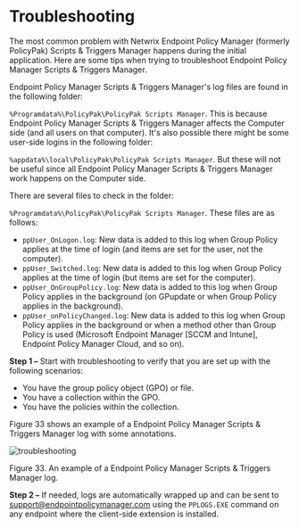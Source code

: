 # Troubleshooting

The most common problem with Netwrix Endpoint Policy Manager (formerly PolicyPak) Scripts & Triggers
Manager happens during the initial application. Here are some tips when trying to troubleshoot
Endpoint Policy Manager Scripts & Triggers Manager.

Endpoint Policy Manager Scripts & Triggers Manager's log files are found in the following folder:

`%Programdata%\PolicyPak\PolicyPak Scripts Manager`. This is because Endpoint Policy Manager Scripts
& Triggers Manager affects the Computer side (and all users on that computer). It's also possible
there might be some user-side logins in the following folder:

`%appdata%\local\PolicyPak\PolicyPak Scripts Manager`. But these will not be useful since all
Endpoint Policy Manager Scripts & Triggers Manager work happens on the Computer side.

There are several files to check in the folder:

`%Programdata%\PolicyPak\PolicyPak Scripts Manager`. These files are as follows:

- `ppUser_OnLogon.log`: New data is added to this log when Group Policy applies at the time of login
  (and items are set for the user, not the computer).
- `ppUser_Switched.log`: New data is added to this log when Group Policy applies at the time of
  login (but items are set for the computer).
- `ppUser_OnGroupPolicy.log`: New data is added to this log when Group Policy applies in the
  background (on GPupdate or when Group Policy applies in the background).
- `ppUser_onPolicyChanged.log`: New data is added to this log when Group Policy applies in the
  background or when a method other than Group Policy is used (Microsoft Endpoint Manager [SCCM and
  Intune], Endpoint Policy Manager Cloud, and so on).

**Step 1 –** Start with troubleshooting to verify that you are set up with the following scenarios:

- You have the group policy object (GPO) or file.
- You have a collection within the GPO.
- You have the policies within the collection.

Figure 33 shows an example of a Endpoint Policy Manager Scripts & Triggers Manager log with some
annotations.

![troubleshooting](/img/product_docs/endpointpolicymanager/troubleshooting/scriptstriggers/troubleshooting.webp)

Figure 33. An example of a Endpoint Policy Manager Scripts & Triggers Manager log.

**Step 2 –** If needed, logs are automatically wrapped up and can be sent to
[support@endpointpolicymanager.com](mailto:support@endpointpolicymanager.com) using the `PPLOGS.EXE` command on any endpoint
where the client-side extension is installed.
